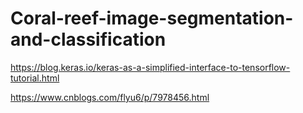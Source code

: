 # Coral-reef-image-segmentation-and-classification
https://blog.keras.io/keras-as-a-simplified-interface-to-tensorflow-tutorial.html

https://www.cnblogs.com/flyu6/p/7978456.html
